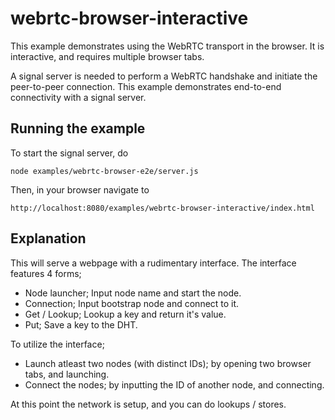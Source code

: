 webrtc-browser-interactive
==========================

This example demonstrates using the WebRTC transport in the browser.
It is interactive, and requires multiple browser tabs.

A signal server is needed to perform a WebRTC handshake
and initiate the peer-to-peer connection.
This example demonstrates end-to-end connectivity with a signal server.

## Running the example

To start the signal server, do

    node examples/webrtc-browser-e2e/server.js

Then, in your browser navigate to

    http://localhost:8080/examples/webrtc-browser-interactive/index.html

## Explanation

This will serve a webpage with a rudimentary interface.
The interface features 4 forms;

* Node launcher; Input node name and start the node.
* Connection; Input bootstrap node and connect to it.
* Get / Lookup; Lookup a key and return it's value.
* Put; Save a key to the DHT.

To utilize the interface;

* Launch atleast two nodes (with distinct IDs); by opening two browser tabs, 
    and launching.
* Connect the nodes; by inputting the ID of another node, and connecting.

At this point the network is setup, and you can do lookups / stores.
